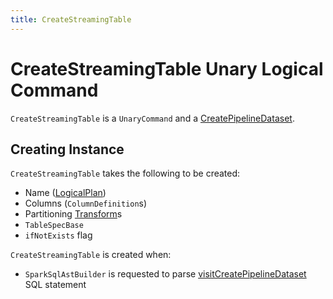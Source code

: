 ```yaml
---
title: CreateStreamingTable
---
```


# CreateStreamingTable Unary Logical Command

`CreateStreamingTable` is a `UnaryCommand` and a [CreatePipelineDataset](CreatePipelineDataset.md).

## Creating Instance

`CreateStreamingTable` takes the following to be created:

* <span id="name"> Name ([LogicalPlan](LogicalPlan.md))
* <span id="columns"> Columns (`ColumnDefinition`s)
* <span id="partitioning"> Partitioning [Transform](../connector/Transform.md)s
* <span id="tableSpec"> `TableSpecBase`
* <span id="ifNotExists"> `ifNotExists` flag

`CreateStreamingTable` is created when:

* `SparkSqlAstBuilder` is requested to parse [visitCreatePipelineDataset](../sql/SparkSqlAstBuilder.md#visitCreatePipelineDataset) SQL statement
